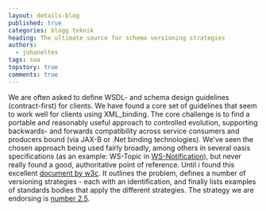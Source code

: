 ```yaml
---
layout: details-blog
published: true
categories: blogg teknik
heading: The ultimate source for schema versioning strategies
authors:
  - johaneltes
tags: soa
topstory: true
comments: true
---
```


We are often asked to define WSDL- and schema design guidelines (contract-first) for clients. We have found a core set of guidelines that seem to work well for clients using XML_binding. The core challenge is to find a portable and reasonably useful approach to controlled evolution, supporting backwards- and forwards compatibility across service consumers and producers bound (via JAX-B or .Net binding technologies). We've seen the chosen approach being used fairly broadly, among others in several oasis specifications (as an example: WS-Topic in [WS-Notification](http://docs.oasis-open.org/wsn/wsn-ws_topics-1.3-spec-os.htm#_Toc122514759)), but never really found a good, authoritative point of reference. Until i found this excellent [document by w3c](http://www.w3.org/2001/tag/doc/versioning-xml). It outlines the problem, defines a number of versioning strategies - each with an identification, and finally lists examples of standards bodies that apply the different strategies. The strategy we are endorsing is [number 2.5](http://www.w3.org/2001/tag/doc/versioning-xml#versionid25).
